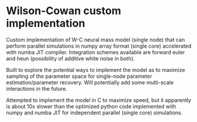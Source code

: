 # Wilson-Cowan custom implementation  
Custom implementation of W-C neural mass model (single node) that can perform parallel simulations in numpy array format (single core) accelerated with numba JIT compiler. Integration schemes available are forward euler and heun (possibility of additive white noise in both).

Built to explore the potential ways to implement the model as to maximize sampling of the parameter space for single-node parameter estimation/parameter recovery. 
Will potentially add some multi-scale interactions in the future.

Attempted to implement the model in C to maximize speed, but it apparently is about 10x slower than the optimized python code implemented with numpy and numba JIT for independent parallel (single core) simulations.
